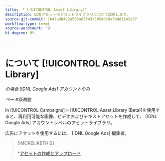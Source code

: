 ```yaml
---
title: 「 [!UICONTROL Asset Library]"
description: 広告アセットのアセットライブラリについて説明します。
source-git-commit: 2b47ad8422a505a85f43d5954dc9a5bdd1242e57
workflow-type: tm+mt
source-wordcount: '0'
ht-degree: 0%

---
```


# について [!UICONTROL Asset Library]

<!-- Combine with "Create" page into one page? -->

*の場合 [!DNL Google Ads] アカウントのみ*

*ベータ版機能*

In [!UICONTROL Campaigns] > [!UICONTROL Asset Library (Beta)]を使用すると、再利用可能な画像、ビデオおよびテキストアセットを作成して、 [!DNL Google Ads] アカウントレベルのアセットライブラリ。

広告にアセットを使用するには、 [!DNL Google Ads] 編集者。

>[!MORELIKETHIS]
>
>*[アセットの作成とアップロード](/help/search-social-commerce/campaign-management/asset-library/asset-create.md)
